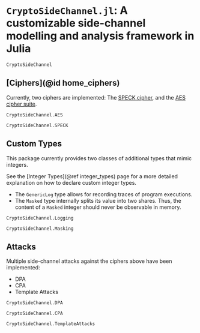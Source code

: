 # `CryptoSideChannel.jl`: A customizable side-channel modelling and analysis framework in Julia

```@docs
CryptoSideChannel
```
## [Ciphers](@id home_ciphers)
Currently, two ciphers are implemented: The [SPECK cipher](https://eprint.iacr.org/2013/404), and the [AES cipher suite](https://csrc.nist.gov/csrc/media/projects/cryptographic-standards-and-guidelines/documents/aes-development/rijndael-ammended.pdf).

```@docs
CryptoSideChannel.AES
```

```@docs
CryptoSideChannel.SPECK
```

## Custom Types
This package currently provides two classes of additional types that mimic integers.


See the [Integer Types](@ref integer_types) page for a more detailed explanation on how to declare custom integer types.


* The `GenericLog` type allows for recording traces of program executions.
* The `Masked` type internally splits its value into two shares. Thus, the content of a `Masked` integer should never be observable in memory.

```@docs
CryptoSideChannel.Logging
```


```@docs
CryptoSideChannel.Masking
```



## Attacks
Multiple side-channel attacks against the ciphers above have been implemented:
* DPA
* CPA
* Template Attacks

```@docs
CryptoSideChannel.DPA
```

```@docs
CryptoSideChannel.CPA
```

```@docs
CryptoSideChannel.TemplateAttacks
```
